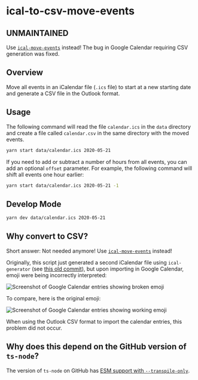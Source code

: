 # ical-to-csv-move-events

## UNMAINTAINED

Use [`ical-move-events`](https://github.com/upleveled/ical-move-events) instead! The bug in Google Calendar requiring CSV generation was fixed.

## Overview

Move all events in an iCalendar file (`.ics` file) to start at a new starting date and generate a CSV file in the Outlook format.

## Usage

The following command will read the file `calendar.ics` in the `data` directory and create a file called `calendar.csv` in the same directory with the moved events.

```sh
yarn start data/calendar.ics 2020-05-21
```

If you need to add or subtract a number of hours from all events, you can add an optional `offset` parameter. For example, the following command will shift all events one hour earlier:

```sh
yarn start data/calendar.ics 2020-05-21 -1
```

## Develop Mode

```sh
yarn dev data/calendar.ics 2020-05-21
```

## Why convert to CSV?

Short answer: Not needed anymore! Use [`ical-move-events`](https://github.com/upleveled/ical-move-events) instead!

Originally, this script just generated a second iCalendar file using `ical-generator` (see [this old commit](https://github.com/upleveled/ical-to-csv-move-events/commit/60a116a9c4bcafdd48a70301c3eef267c306a2e6)), but upon importing in Google Calendar, emoji were being incorrectly interpreted:

<img src=".readme/google-calendar-broken-emoji.png" alt="Screenshot of Google Calendar entries showing broken emoji">

To compare, here is the original emoji:

<img src=".readme/google-calendar-working-emoji.png" alt="Screenshot of Google Calendar entries showing working emoji">

When using the Outlook CSV format to import the calendar entries, this problem did not occur.

## Why does this depend on the GitHub version of `ts-node`?

The version of `ts-node` on GitHub has [ESM support with `--transpile-only`](https://github.com/TypeStrong/ts-node/pull/1102).
